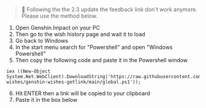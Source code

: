 > 📢 Following the the 2.3 update the feedback link don't work anymore. Please use the method below.

1. Open Genshin Impact on your PC
2. Then go to the wish history page and wait it to load
3. Go back to Windows
4. In the start menu search for "Powershell" and open "Windows Powershell"
5. Then copy the following code and paste it in the Powershell window
```
iex ((New-Object System.Net.WebClient).DownloadString('https://raw.githubusercontent.com/genshin-wishes/genshin-wishes-getlink/main/global.ps1'));
```
6. Hit ENTER then a link will be copied to your clipboard
7. Paste it in the box below